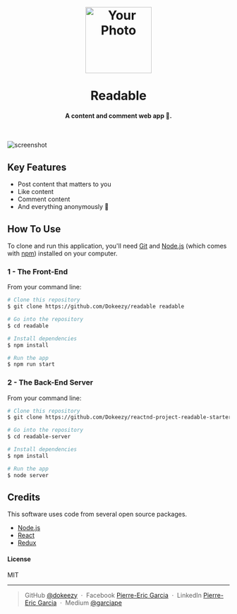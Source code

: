 <h1 align="center">
<br>
<a href="#"><img src="https://yourphotourl.com" alt="Your Photo" width="150"></a>
<br>
  <br>
  Readable
  <br>
</h1>

<h4 align="center">A content and comment web app 💬.</h4>

<br>

![screenshot](https://yourscreenshoturl.com)

## Key Features

* Post content that matters to you
* Like content
* Comment content
* And everything anonymously 👻


## How To Use

To clone and run this application, you'll need [Git](https://git-scm.com) and [Node.js](https://nodejs.org/en/download/) (which comes with [npm](http://npmjs.com)) installed on your computer.

### 1 - The Front-End

From your command line:

```bash
# Clone this repository
$ git clone https://github.com/Dokeezy/readable readable

# Go into the repository
$ cd readable

# Install dependencies
$ npm install

# Run the app
$ npm run start
```

### 2 - The Back-End Server

From your command line:

```bash
# Clone this repository
$ git clone https://github.com/Dokeezy/reactnd-project-readable-starter.git readable-server

# Go into the repository
$ cd readable-server

# Install dependencies
$ npm install

# Run the app
$ node server
```


## Credits

This software uses code from several open source packages.

- [Node.js](https://nodejs.org/)
- [React](https://facebook.github.io/react/)
- [Redux](http://redux.js.org/)

#### License

MIT

---

> GitHub [@dokeezy](https://github.com/Dokeezy) &nbsp;&middot;&nbsp;
> Facebook [Pierre-Eric Garcia](https://www.facebook.com/pierreeric.garcia.1) &nbsp;&middot;&nbsp;
> LinkedIn [Pierre-Eric Garcia](https://www.linkedin.com/in/pierre-eric-garcia) &nbsp;&middot;&nbsp;
> Medium [@garciape](https://medium.com/@garciape)

